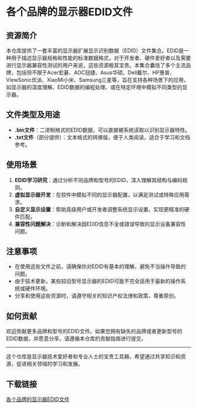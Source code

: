 # 各个品牌的显示器EDID文件

## 资源简介

本仓库提供了一套丰富的显示器扩展显示识别数据（EDID）文件集合。EDID是一种用于描述显示器规格和性能的标准数据格式，对于开发者、硬件爱好者以及需要进行显示器兼容性测试的用户来说，这些资源极其宝贵。本集合囊括了多个主流品牌，包括但不限于Acer宏碁、AOC冠捷、Asus华硕、Dell戴尔、HP惠普、ViewSonic优派、XiaoMi小米、Samsung三星等，旨在支持各种场景下的应用，如显示器的深度理解、EDID数据的编程处理、或在特定环境中模拟不同类型的显示器。

## 文件类型及用途

- **.bin文件**：二进制格式的EDID数据，可以直接被系统读取以识别显示器特性。
- **.txt文件**（部分提供）：文本格式的转换版，便于人类阅读，适合于学习和文档参考。

## 使用场景

1. **EDID学习研究**：通过分析不同品牌和型号的EDID，深入理解其结构与编码规则。
2. **虚拟显示器开发**：在软件中模拟不同的显示器配置，以满足测试或特殊应用需求。
3. **自定义显示设置**：帮助高级用户或开发者调整系统显示设置，实现更精准的硬件匹配。
4. **兼容性问题解决**：诊断和解决因EDID信息不全或错误导致的显示设备兼容性问题。

## 注意事项

- 在使用这些文件之前，请确保你对EDID有基本的理解，避免不当操作导致的问题。
- 由于技术更新，某些较旧型号显示器的EDID可能不完全适用于最新的操作系统或硬件环境。
- 分享和使用这些资源时，请遵守相关的知识产权法律和政策，尊重原创。

## 如何贡献

欢迎贡献更多品牌和型号的EDID文件。如果您拥有缺失的品牌或者更新型号的EDID数据，并愿意分享，请遵循本仓库的贡献指南进行提交。

---

这个仓库是显示器技术爱好者和专业人士的宝贵工具箱，希望通过共享知识和资源，促进相关领域的学习和发展。

## 下载链接

[各个品牌的显示器EDID文件](https://pan.quark.cn/s/6958b33afdd5)